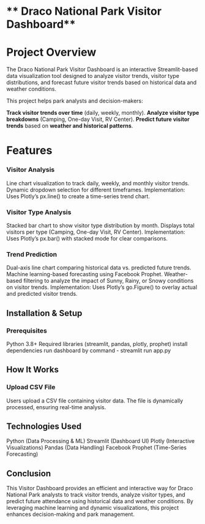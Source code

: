 # ** Draco National Park Visitor Dashboard** 

# **Project Overview**
The Draco National Park Visitor Dashboard is an interactive Streamlit-based data visualization tool designed to analyze visitor trends, visitor type distributions, and forecast future visitor trends based on historical data and weather conditions.

This project helps park analysts and decision-makers:

**Track visitor trends over time** (daily, weekly, monthly).
**Analyze visitor type breakdowns** (Camping, One-day Visit, RV Center).
**Predict future visitor trends** based on **weather and historical patterns**.

# **Features**
### **Visitor Analysis**
Line chart visualization to track daily, weekly, and monthly visitor trends.
Dynamic dropdown selection for different timeframes.
Implementation: Uses Plotly’s px.line() to create a time-series trend chart.
### **Visitor Type Analysis**
Stacked bar chart to show visitor type distribution by month.
Displays total visitors per type (Camping, One-day Visit, RV Center).
Implementation: Uses Plotly’s px.bar() with stacked mode for clear comparisons.
### **Trend Prediction**
Dual-axis line chart comparing historical data vs. predicted future trends.
Machine learning-based forecasting using Facebook Prophet.
Weather-based filtering to analyze the impact of Sunny, Rainy, or Snowy conditions on visitor trends.
Implementation: Uses Plotly’s go.Figure() to overlay actual and predicted visitor trends.

## **Installation & Setup**
### **Prerequisites**
Python 3.8+
Required libraries (streamlit, pandas, plotly, prophet)
install dependencies
run dashboard by command -  streamlit run app.py

## **How It Works**
### **Upload CSV File**
Users upload a CSV file containing visitor data.
The file is dynamically processed, ensuring real-time analysis.

## **Technologies Used**
Python (Data Processing & ML)
Streamlit (Dashboard UI)
Plotly (Interactive Visualizations)
Pandas (Data Handling)
Facebook Prophet (Time-Series Forecasting)


## **Conclusion**
This Visitor Dashboard provides an efficient and interactive way for Draco National Park analysts to track visitor trends, analyze visitor types, and predict future attendance using historical data and weather conditions. 
By leveraging machine learning and dynamic visualizations, this project enhances decision-making and park management.


